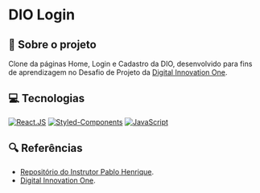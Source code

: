 # DIO Login
## 🔵 Sobre o projeto
Clone da páginas Home, Login e Cadastro da DIO, desenvolvido para fins de aprendizagem no Desafio de Projeto da [Digital Innovation One](https://www.dio.me/).
## 💻 Tecnologias
[![React.JS](https://img.shields.io/badge/React.JS-000?style=for-the-badge&logo=react&logoColor=7520FF)](https://pt-br.reactjs.org/docs/getting-started.html)
[![Styled-Components](https://img.shields.io/badge/Styled%20Components-000?style=for-the-badge&logo=styled-components&logoColor=7520FF)](https://styled-components.com/)
[![JavaScript](https://img.shields.io/badge/JavaScript-000?style=for-the-badge&logo=javascript&logoColor=7520FF)](https://developer.mozilla.org/pt-BR/docs/Web/JavaScript)

## 🔍 Referências
- [Repositório do Instrutor Pablo Henrique](https://github.com/digitalinnovationone/trilha-react-desafio-3).
- [Digital Innovation One](https://www.dio.me/).
